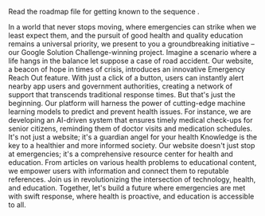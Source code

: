 Read the roadmap file for getting known to the sequence .


In a world that never stops moving, where emergencies can strike when we least expect them, and the pursuit of good health and quality education remains a universal priority, we present to you a groundbreaking initiative – our Google Solution Challenge-winning project.
Imagine a scenario where a life hangs in the balance let suppose a case of road accident. Our website, a beacon of hope in times of crisis, introduces an innovative Emergency Reach Out feature. With just a click of a button, users can instantly alert nearby app users and government authorities, creating a network of support that transcends traditional response times.
But that's just the beginning. Our platform will harness the power of cutting-edge machine learning models to predict and prevent health issues. For instance, we are developing an AI-driven system that ensures timely medical check-ups for senior citizens, reminding them of doctor visits and medication schedules. It's not just a website; it's a guardian angel for your health
Knowledge is the key to a healthier and more informed society. Our website doesn't just stop at emergencies; it's a comprehensive resource center for health and education. From articles on various health problems to educational content, we empower users with information and connect them to reputable references.
Join us in revolutionizing the intersection of technology, health, and education. Together, let's build a future where emergencies are met with swift response, where health is proactive, and education is accessible to all.
